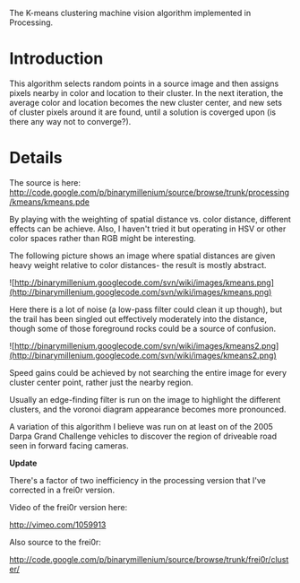 The K-means clustering machine vision algorithm implemented in Processing.

# Introduction #

This algorithm selects random points in a source image and then assigns pixels nearby in color and location to their cluster.  In the next iteration, the average color and location becomes the new cluster center, and new sets of cluster pixels around it are found, until a solution is coverged upon (is there any way not to converge?).

# Details #

The source is here:
http://code.google.com/p/binarymillenium/source/browse/trunk/processing/kmeans/kmeans.pde

By playing with the weighting of spatial distance vs. color distance, different effects can be achieve.  Also, I haven't tried it but operating in HSV or other color spaces rather than RGB might be interesting.

The following picture shows an image where spatial distances are given heavy weight relative to color distances- the result is mostly abstract.

![http://binarymillenium.googlecode.com/svn/wiki/images/kmeans.png](http://binarymillenium.googlecode.com/svn/wiki/images/kmeans.png)

Here there is a lot of noise (a low-pass filter could clean it up though), but the trail has been singled out effectively moderately into the distance, though some of those foreground rocks could be a source of confusion.

![http://binarymillenium.googlecode.com/svn/wiki/images/kmeans2.png](http://binarymillenium.googlecode.com/svn/wiki/images/kmeans2.png)

Speed gains could be achieved by not searching the entire image for every cluster center point, rather just the nearby region.

Usually an edge-finding filter is run on the image to highlight the different clusters, and the voronoi diagram appearance becomes more pronounced.

A variation of this algorithm I believe was run on at least on of the 2005 Darpa Grand Challenge vehicles to discover the region of driveable road seen in forward facing cameras.


**Update**

There's a factor of two inefficiency in the processing version that I've corrected in a frei0r version.

Video of the frei0r version here:

http://vimeo.com/1059913

Also source to the frei0r:

http://code.google.com/p/binarymillenium/source/browse/trunk/frei0r/cluster/